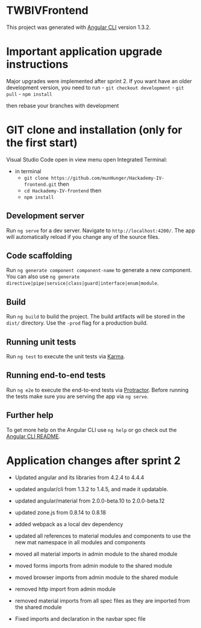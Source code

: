 # TWBIVFrontend

This project was generated with [Angular CLI](https://github.com/angular/angular-cli) version 1.3.2.

# Important application upgrade instructions

Major upgrades were implemented after sprint 2. If you want have an older development version, you need to run 
    - `git checkout development`
    - `git pull`
    - `npm install`

then rebase your branches with development

# GIT clone and installation (only for the first start)

Visual Studio Code open in view menu open Integrated Terminal:
- in terminal
    - `git clone https://github.com/munHunger/Hackademy-IV-frontend.git` then
    - `cd Hackademy-IV-frontend` then
    - `npm install` 

## Development server

Run `ng serve` for a dev server. Navigate to `http://localhost:4200/`. The app will automatically reload if you change any of the source files.

## Code scaffolding

Run `ng generate component component-name` to generate a new component. You can also use `ng generate directive|pipe|service|class|guard|interface|enum|module`.

## Build

Run `ng build` to build the project. The build artifacts will be stored in the `dist/` directory. Use the `-prod` flag for a production build.

## Running unit tests

Run `ng test` to execute the unit tests via [Karma](https://karma-runner.github.io).

## Running end-to-end tests

Run `ng e2e` to execute the end-to-end tests via [Protractor](http://www.protractortest.org/).
Before running the tests make sure you are serving the app via `ng serve`.

## Further help

To get more help on the Angular CLI use `ng help` or go check out the [Angular CLI README](https://github.com/angular/angular-cli/blob/master/README.md).

# Application changes after sprint 2

  - Updated angular and its libraries from 4.2.4 to 4.4.4
  - updated angular/cli from 1.3.2 to 1.4.5, and made it updatable.
  - updated angular/material from 2.0.0-beta.10 to 2.0.0-beta.12
  - updated zone.js from 0.8.14 to 0.8.18
  - added webpack as a local dev dependency

  - updated all references to material modules and components to use the new mat namespace in all modules and components

  - moved all material imports in admin module to the shared module
  - moved forms imports from admin module to the shared module
  - moved browser imports from admin module to the shared module
  - removed http import from admin module
  - removed material imports from all spec files as they are imported from the shared module
  - Fixed imports and declaration in the navbar spec file